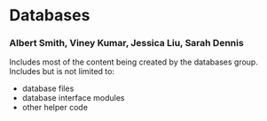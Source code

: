 # Databases

### Albert Smith, Viney Kumar, Jessica Liu, Sarah Dennis

Includes most of the content being created by the databases group.
Includes but is not limited to:

- database files
- database interface modules
- other helper code
